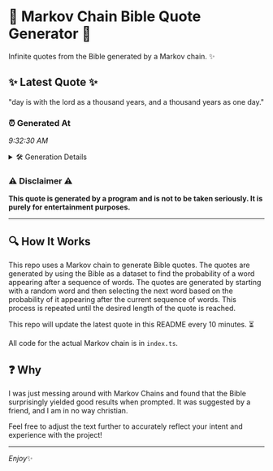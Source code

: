# 📖 Markov Chain Bible Quote Generator 📖

Infinite quotes from the Bible generated by a Markov chain. ✨

## ✨ Latest Quote ✨
"day is with the lord as a thousand years, and a thousand years as one day."

### ⏰ Generated At
*9:32:30 AM*

<details>
    <summary>🛠️ Generation Details</summary>
    <p>
        <strong>🌱 Seed:</strong> day<br>
        <strong>🔄 Iterations:</strong> 15<br>
        <strong>📜 Context History:</strong><br>[ day ]: is<br>[ day, is ]: with<br>[ day, is, with ]: the<br>[ day, is, with, the ]: lord<br>[ day, is, with, the, lord ]: as<br>[ day, is, with, the, lord, as ]: a<br>[ is, with, the, lord, as, a ]: thousand<br>[ with, the, lord, as, a, thousand ]: years,<br>[ the, lord, as, a, thousand, years, ]: and<br>[ lord, as, a, thousand, years,, and ]: a<br>[ as, a, thousand, years,, and, a ]: thousand<br>[ a, thousand, years,, and, a, thousand ]: years<br>[ thousand, years,, and, a, thousand, years ]: as<br>[ years,, and, a, thousand, years, as ]: one<br>[ and, a, thousand, years, as, one ]: day.<br>
    </p>
</details>

### ⚠️ Disclaimer ⚠️
**This quote is generated by a program and is not to be taken seriously. It is purely for entertainment purposes.**

---

## 🔍 How It Works

This repo uses a Markov chain to generate Bible quotes. The quotes are generated by using the Bible as a dataset to find the probability of a word appearing after a sequence of words. The quotes are generated by starting with a random word and then selecting the next word based on the probability of it appearing after the current sequence of words. This process is repeated until the desired length of the quote is reached.

This repo will update the latest quote in this README every 10 minutes. ⏳

All code for the actual Markov chain is in `index.ts`.

## ❓ Why

I was just messing around with Markov Chains and found that the Bible surprisingly yielded good results when prompted. 
It was suggested by a friend, and I am in no way christian.

Feel free to adjust the text further to accurately reflect your intent and experience with the project!

---

*Enjoy*✨
